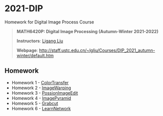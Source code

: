 # 2021-DIP
Homework for Digital Image Process Course

> **MATH6420P: Digital Image Processing (Autumn-Winter 2021-2022)**
>
> **Instructors**: [Ligang Liu](http://staff.ustc.edu.cn/~lgliu/)
>
> **Webpage**: http://staff.ustc.edu.cn/~lgliu/Courses/DIP_2021_autumn-winter/default.htm

## Homework

+ Homework 1 - [ColorTransfer](https://github.com/speedzjy/2021-DIP/tree/main/2021-Homework1)
+ Homework 2 - [ImageWarping](https://github.com/speedzjy/2021-DIP/tree/main/2021-Homework2)
+ Homework 3 - [PossionImageEdit](https://github.com/speedzjy/2021-DIP/tree/main/2021-Homework3)
+ Homework 4 - [ImagePyramid](https://github.com/speedzjy/2021-DIP/tree/main/2021-Homework4)
+ Homework 5 - [Grabcut](https://github.com/speedzjy/2021-DIP/tree/main/2021-Homework5)
+ Homework 6 - [LearnNetwork](https://github.com/speedzjy/2021-DIP/tree/main/2021-Homework6)